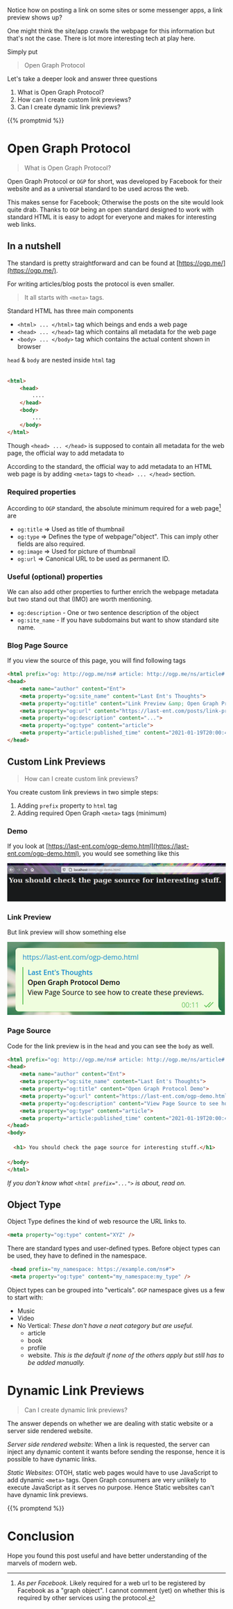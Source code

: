 <!--
.. title: Link Preview & Open Graph Protocol
.. slug: link-preview-open-graph-protocol
.. date: 2021-01-19 20:00:45 UTC+01:00
.. tags: 
.. category: 
.. link: 
.. description: 
.. type: text
-->

Notice how on posting a link on some sites or some messenger apps, a link preview shows up?

One might think the site/app crawls the webpage for this information but that's not the case. There is lot more interesting tech at play here.

Simply put

> Open Graph Protocol

Let's take a deeper look and answer three questions

1. What is Open Graph Protocol?
2. How can I create custom link previews?
3. Can I create dynamic link previews?

{{% promptmid %}}

# Open Graph Protocol

> What is Open Graph Protocol?

Open Graph Protocol or `OGP` for short, was developed by Facebook for their website and as a universal standard to be used across the web.

This makes sense for Facebook; Otherwise the posts on the site would look quite drab. Thanks to `OGP` being an open standard designed to work with standard HTML it is easy to adopt for everyone and makes for interesting web links.

## In a nutshell

The standard is pretty straightforward and can be found at [https://ogp.me/](https://ogp.me/).

For writing articles/blog posts the protocol is even smaller.

> It all starts with `<meta>` tags.

Standard HTML has three main components

- `<html> ... </html>` tag which beings and ends a web page
- `<head> ... </head>` tag which contains all metadata for the web page
- `<body> ... </body>` tag which contains the actual content shown in browser

`head` & `body` are nested inside `html` tag

```html

<html>
	<head>
		....
	</head>
	<body>
		...
	</body>
</html>
```

Though `<head> ... </head>` is supposed to contain all metadata for the web page, the official way to add metadata to 

According to the standard, the official way to add metadata to an HTML web page is by adding `<meta>` tags to `<head> ... </head>` section.

### Required properties

According to `OGP` standard, the absolute minimum required for a web page[^1] are

- `og:title` => Used as title of thumbnail
- `og:type` => Defines the type of webpage/"object". This can imply other fields are also required.
- `og:image` => Used for picture of thumbnail
- `og:url` => Canonical URL to be used as permanent ID.

### Useful (optional) properties

We can also add other properties to further enrich the webpage metadata but two stand out that (IMO) are worth mentioning.

- `og:description` - One or two sentence description of the object
- `og:site_name` - If you have subdomains but want to show standard site name.

### Blog Page Source

If you view the source of this page, you will find following tags
```html
<html prefix="og: http://ogp.me/ns# article: http://ogp.me/ns/article# " lang="en">
<head>
	<meta name="author" content="Ent">
	<meta property="og:site_name" content="Last Ent's Thoughts">
	<meta property="og:title" content="Link Preview &amp; Open Graph Protocol">
	<meta property="og:url" content="https://last-ent.com/posts/link-preview-open-graph-protocol/">
	<meta property="og:description" content="...">
	<meta property="og:type" content="article">
	<meta property="article:published_time" content="2021-01-19T20:00:45+01:00">
</head>

```

## Custom Link Previews

> How can I create custom link previews? 

You create custom link previews in two simple steps:

1. Adding `prefix` property to `html` tag
2. Adding required Open Graph `<meta>` tags (minimum)

### Demo

If you look at [https://last-ent.com/ogp-demo.html](https://last-ent.com/ogp-demo.html), you would see something like this

![H1 Header: You should check the page source for interesting stuff.](/images/ogp-hello.png)

### Link Preview
But link preview will show something else

![Link preview shows the meta from page source](/images/ogp-preview.png)

### Page Source

Code for the link preview is in the `head` and you can see the `body` as well.

```html
<html prefix="og: http://ogp.me/ns# article: http://ogp.me/ns/article# " lang="en">
<head>
	<meta name="author" content="Ent">
	<meta property="og:site_name" content="Last Ent's Thoughts">
	<meta property="og:title" content="Open Graph Protocol Demo">
	<meta property="og:url" content="https://last-ent.com/ogp-demo.html">
	<meta property="og:description" content="View Page Source to see how to create these previews.">
	<meta property="og:type" content="article">
	<meta property="article:published_time" content="2021-01-19T20:00:45+01:00">
</head>
<body>

  <h1> You should check the page source for interesting stuff.</h1>

</body>
</html>
```

_If you don't know what `<html prefix="...">` is about, read on._

## Object Type

Object Type defines the kind of web resource the URL links to.

```html
<meta property="og:type" content="XYZ" />
```

There are standard types and user-defined types. Before object types can be used, they have to defined in the namespace.

```html
 <head prefix="my_namespace: https://example.com/ns#">
 <meta property="og:type" content="my_namespace:my_type" />
```

Object types can be grouped into "verticals". `OGP` namespace gives us a few to start with:

- Music
- Video
- No Vertical: _These don't have a neat category but are useful._
	- article
	- book
	- profile
	- website. _This is the default if none of the others apply but still has to be added manually._

# Dynamic Link Previews

> Can I create dynamic link previews?

The answer depends on whether we are dealing with static website or a server side rendered website.

*Server side rendered website*: When a link is requested, the server can inject any dynamic content it wants before sending the response, hence it is possible to have dynamic links.

*Static Websites*: OTOH, static web pages would have to use JavaScript to add dynamic `<meta>` tags. Open Graph consumers are very unlikely to execute JavaScript as it serves no purpose. Hence Static websites can't have dynamic link previews.

{{% promptend %}}

# Conclusion

Hope you found this post useful and have better understanding of the marvels of modern web.


[^1]: *As per Facebook*. Likely required for a web url to be registered by Facebook as a "graph object". I cannot comment (yet) on whether this is required by other services using the protocol.
